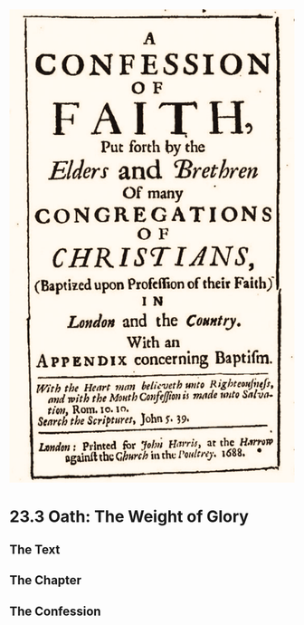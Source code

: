 <img class="intro-right" src="art-1689.png">

# 23.3 Oath: The Weight of Glory

## The Text

## The Chapter

## The Confession

